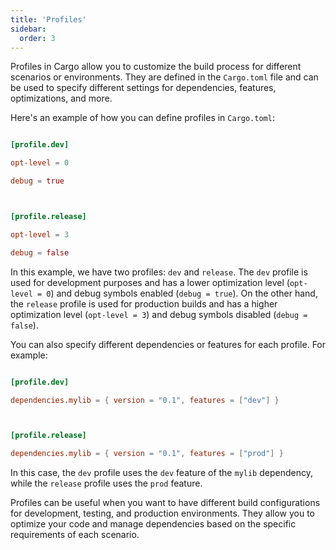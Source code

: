 ```yaml
---
title: 'Profiles'
sidebar:
  order: 3
---
```


 Profiles in Cargo allow you to customize the build process for different scenarios or environments. They are defined in the `Cargo.toml` file and can be used to specify different settings for dependencies, features, optimizations, and more.



Here's an example of how you can define profiles in `Cargo.toml`:



```toml

[profile.dev]

opt-level = 0

debug = true



[profile.release]

opt-level = 3

debug = false

```



In this example, we have two profiles: `dev` and `release`. The `dev` profile is used for development purposes and has a lower optimization level (`opt-level = 0`) and debug symbols enabled (`debug = true`). On the other hand, the `release` profile is used for production builds and has a higher optimization level (`opt-level = 3`) and debug symbols disabled (`debug = false`).



You can also specify different dependencies or features for each profile. For example:



```toml

[profile.dev]

dependencies.mylib = { version = "0.1", features = ["dev"] }



[profile.release]

dependencies.mylib = { version = "0.1", features = ["prod"] }

```



In this case, the `dev` profile uses the `dev` feature of the `mylib` dependency, while the `release` profile uses the `prod` feature.



Profiles can be useful when you want to have different build configurations for development, testing, and production environments. They allow you to optimize your code and manage dependencies based on the specific requirements of each scenario.

